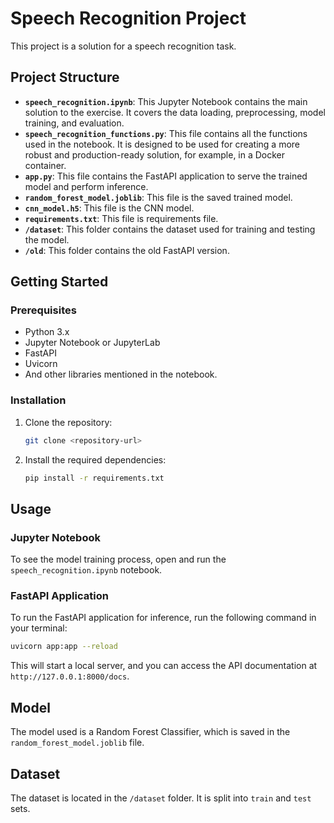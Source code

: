 # Speech Recognition Project

This project is a solution for a speech recognition task.

## Project Structure


*   **`speech_recognition.ipynb`**: This Jupyter Notebook contains the main solution to the exercise. It covers the data loading, preprocessing, model training, and evaluation.
*   **`speech_recognition_functions.py`**: This file contains all the functions used in the notebook. It is designed to be used for creating a more robust and production-ready solution, for example, in a Docker container.
*   **`app.py`**: This file contains the FastAPI application to serve the trained model and perform inference.
*   **`random_forest_model.joblib`**: This file is the saved trained model.
*   **`cnn_model.h5`**: This file is the CNN model.
*   **`requirements.txt`**: This file is requirements file.
*   **`/dataset`**: This folder contains the dataset used for training and testing the model.
*   **`/old`**: This folder contains the old FastAPI version.


## Getting Started

### Prerequisites

*   Python 3.x
*   Jupyter Notebook or JupyterLab
*   FastAPI
*   Uvicorn
*   And other libraries mentioned in the notebook.

### Installation

1.  Clone the repository:
    ```bash
    git clone <repository-url>
    ```
2.  Install the required dependencies:
    ```bash
    pip install -r requirements.txt
    ```

## Usage

### Jupyter Notebook

To see the model training process, open and run the `speech_recognition.ipynb` notebook.

### FastAPI Application

To run the FastAPI application for inference, run the following command in your terminal:

```bash
uvicorn app:app --reload
```

This will start a local server, and you can access the API documentation at `http://127.0.0.1:8000/docs`.

## Model

The model used is a Random Forest Classifier, which is saved in the `random_forest_model.joblib` file.

## Dataset

The dataset is located in the `/dataset` folder. It is split into `train` and `test` sets.
